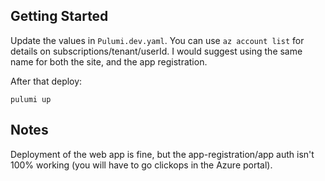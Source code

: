 ## Getting Started

Update the values in `Pulumi.dev.yaml`.  You can use `az account list` for details on subscriptions/tenant/userId.  I would suggest using the same name for both the site, and the app registration.

After that deploy:

```shell
pulumi up
```

## Notes

Deployment of the web app is fine, but the app-registration/app auth isn't 100% working (you will have to go clickops in the Azure portal).